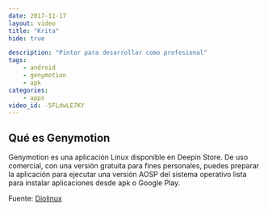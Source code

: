 ```yaml
---
date: 2017-11-17
layout: video
title: "Krita"
hide: true

description: "Pintor para desarrollar como profesional"
tags:
    - android
    - genymotion
    - apk
categories:
    - apps
video_id: -5FLdwLE7KY
---
```

<!--more-->

## Qué es Genymotion

Genymotion es una aplicación Linux disponible en Deepin Store. De uso comercial, con una versión gratuita para fines personales, puedes preparar la aplicación para ejecutar una versión AOSP del sistema operativo lista para instalar aplicaciones desde apk o Google Play.


Fuente: [Diolinux](https://www.youtube.com/channel/UCEf5U1dB5a2e2S-XUlnhxSA)
